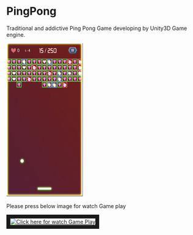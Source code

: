 # PingPong
Traditional and addictive Ping Pong Game developing by Unity3D Game engine. 

<img src="ScreenShots/image1.png" width="200"  height="400" >

Please press below image for watch Game play

<a href="http://www.youtube.com/watch?feature=player_embedded&v=E-JT-Z6bNtE
" target="_blank"><img src="http://img.youtube.com/vi/E-JT-Z6bNtE/0.jpg" 
alt="Click here for watch Game Play" width="240" height="180" border="10" /></a>


